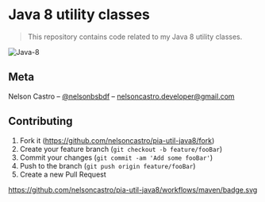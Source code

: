 # Java 8 utility classes
> This repository contains code related to my Java 8 utility classes.

![Java-8](https://user-images.githubusercontent.com/4312368/84963559-1cc42180-b0e0-11ea-8514-f58a37c0bbf1.png)

## Meta

Nelson Castro – [@nelsonbsbdf](https://twitter.com/nelsonbsbdf) – nelsoncastro.developer@gmail.com

## Contributing

1. Fork it (<https://github.com/nelsoncastro/pia-util-java8/fork>)
2. Create your feature branch (`git checkout -b feature/fooBar`)
3. Commit your changes (`git commit -am 'Add some fooBar'`)
4. Push to the branch (`git push origin feature/fooBar`)
5. Create a new Pull Request


https://github.com/nelsoncastro/pia-util-java8/workflows/maven/badge.svg

